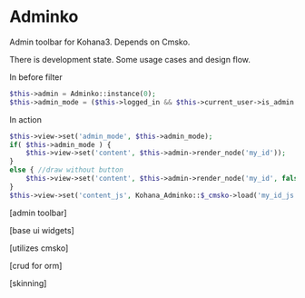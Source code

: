 Adminko
=======

Admin toolbar for Kohana3. Depends on Cmsko.

There is development state. Some usage cases and design flow.

In before filter
```php
$this->admin = Adminko::instance(0);
$this->admin_mode = ($this->logged_in && $this->current_user->is_admin && Adminko::$is_developer);
```

In action
```php
$this->view->set('admin_mode', $this->admin_mode);
if( $this->admin_mode ) {
    $this->view->set('content', $this->admin->render_node('my_id'));
}
else { //draw without button
    $this->view->set('content', $this->admin->render_node('my_id', false));
}
$this->view->set('content_js', Kohana_Adminko::$_cmsko->load('my_id_js'));
```

[admin toolbar]

[base ui widgets]

[utilizes cmsko]

[crud for orm]

[skinning]
